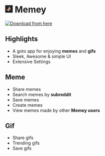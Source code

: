 # <img src="https://github.com/Hyouteki/Memey/blob/main/memey.png"  width="24" height="24">  Memey

<a href="https://github.com/Hyouteki/Memey/raw/main/Memey.apk">
<img src="https://img.shields.io/badge/Click-to%20download%20the%20application-red" width="300" height="32" alt="Download from here"/> </a> <br>


## Highlights
- A goto app for enjoying __memes__ and __gifs__
- Sleek, Awesome & simple UI
- Extensive Settings

## Meme
- Share memes
- Search memes by __subreddit__
- Save memes
- Create memes
- View memes made by other __Memey users__

## Gif
- Share gifs
- Trending gifs
- Save gifs

